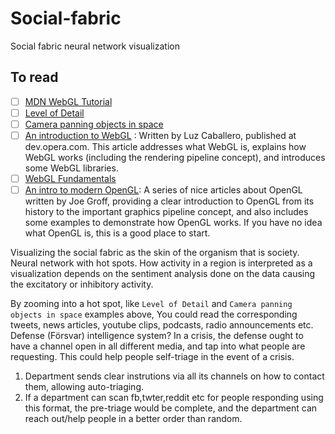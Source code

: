 # Social-fabric
Social fabric neural network visualization 

## To read
- [ ] [MDN WebGL Tutorial](https://developer.mozilla.org/en-US/docs/Web/API/WebGL_API/Tutorial/Getting_started_with_WebGL)
- [ ] [Level of Detail](https://threejs.org/examples/webgl_lod.html)
- [ ] [Camera panning objects in space](https://threejs.org/examples/#webgl_camera)
- [ ] [An introduction to WebGL](https://dev.opera.com/articles/introduction-to-webgl-part-1/) : Written by Luz Caballero, published at dev.opera.com. This article addresses what WebGL is, explains how WebGL works (including the rendering pipeline concept), and introduces some WebGL libraries.   
- [ ] [WebGL Fundamentals](https://webglfundamentals.org/)
- [ ] [An intro to modern OpenGL](https://duriansoftware.com/joe/An-intro-to-modern-OpenGL.-Table-of-Contents.html): A series of nice articles about OpenGL written by Joe Groff, providing a clear introduction to OpenGL from its history to the important graphics pipeline concept, and also includes some examples to demonstrate how OpenGL works. If you have no idea what OpenGL is, this is a good place to start.

Visualizing the social fabric as the skin of the organism that is society.
Neural network with hot spots. How activity in a region is interpreted as a visualization depends on the sentiment analysis done on the data causing the 
excitatory or inhibitory activity.

By zooming into a hot spot, like `Level of Detail` and `Camera panning objects in space` examples above,
You could read the corresponding tweets, news articles, youtube clips, podcasts, radio announcements etc.
Defense (Försvar) intelligence system?
In a crisis, the defense ought to have a channel open in all different media,
and tap into what people are requesting. This could help people self-triage in
the event of a crisis.

1. Department sends clear instrutions via all its channels on how to contact them, allowing auto-triaging.
2. If a department can scan fb,twter,reddit etc for people responding using this format, the pre-triage would be complete, and the department can reach out/help people in a better order than random.
